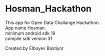 # Hosman_Hackathon
This app for Open Data Challange Hackathon. </br>
App name Hosman.</br>
minimum android sdk 19</br>
compile sdk version 31</br>

Created by Elboyev Baxtiyor

